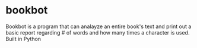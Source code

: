 # bookbot
Bookbot is a program that can analayze an entire book's text and print out a basic report regarding # of words and how many times a character is used. Built in Python
